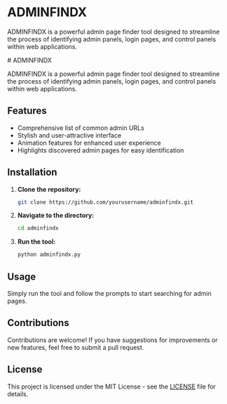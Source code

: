 <!DOCTYPE html>
<html lang="en">
<head>
    <meta charset="UTF-8">
    <meta name="viewport" content="width=device-width, initial-scale=1.0">

</head>
<body>
    <h1>ADMINFINDX</h1>
    <p>ADMINFINDX is a powerful admin page finder tool designed to streamline the process of identifying admin panels, login pages, and control panels within web applications.</p>
    # ADMINFINDX

ADMINFINDX is a powerful admin page finder tool designed to streamline the process of identifying admin panels, login pages, and control panels within web applications.

## Features

- Comprehensive list of common admin URLs
- Stylish and user-attractive interface
- Animation features for enhanced user experience
- Highlights discovered admin pages for easy identification

## Installation

1. **Clone the repository:**

    ```bash
    git clone https://github.com/yourusername/adminfindx.git
    ```

2. **Navigate to the directory:**

    ```bash
    cd adminfindx
    ```

3. **Run the tool:**

    ```bash
    python adminfindx.py
    ```

## Usage

Simply run the tool and follow the prompts to start searching for admin pages.

## Contributions

Contributions are welcome! If you have suggestions for improvements or new features, feel free to submit a pull request.

## License

This project is licensed under the MIT License - see the [LICENSE](LICENSE) file for details.


  
